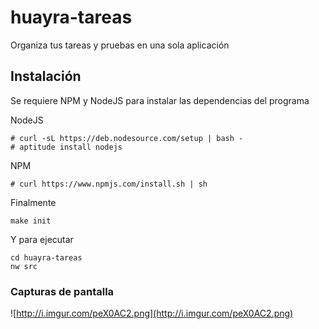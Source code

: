 # huayra-tareas
Organiza tus tareas y pruebas en una sola aplicación

## Instalación

Se requiere NPM y NodeJS para instalar las dependencias del programa

NodeJS

```
# curl -sL https://deb.nodesource.com/setup | bash -
# aptitude install nodejs
```

NPM

```
# curl https://www.npmjs.com/install.sh | sh
```
Finalmente

```make init```

Y para ejecutar

```
cd huayra-tareas
nw src
```

### Capturas de pantalla

![http://i.imgur.com/peX0AC2.png](http://i.imgur.com/peX0AC2.png)

